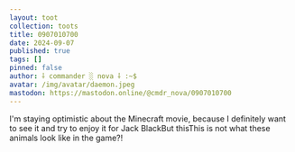 ```yaml
---
layout: toot
collection: toots
title: 0907010700
date: 2024-09-07
published: true
tags: []
pinned: false
author: ⸸ commander ░ nova ⸸ :~$
avatar: /img/avatar/daemon.jpeg
mastodon: https://mastodon.online/@cmdr_nova/0907010700
---
```


I'm staying optimistic about the Minecraft movie, because I definitely want to see it and try to enjoy it for Jack BlackBut thisThis is not what these animals look like in the game?!
